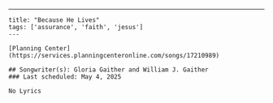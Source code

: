 ---
    title: "Because He Lives"
    tags: ['assurance', 'faith', 'jesus']
    ---

    [Planning Center](https://services.planningcenteronline.com/songs/17210989)

    ## Songwriter(s): Gloria Gaither and William J. Gaither
    ### Last scheduled: May 4, 2025          

    No Lyrics
    